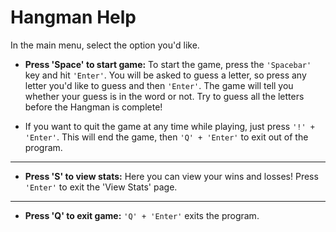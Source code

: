 # Hangman Help
In the main menu, select the option you'd like.
- **Press 'Space' to start game:**
To start the game, press the `'Spacebar'` key and hit `'Enter'`. You will be asked to guess a letter, so press any letter you'd like to guess and then `'Enter'`. The game will tell you whether your guess is in the word or not. Try to guess all the letters before the Hangman is complete!

- If you want to quit the game at any time while playing, just press `'!' + 'Enter'`. This will end the game, then `'Q' + 'Enter'` to exit out of the program.
-----
-  **Press 'S' to view stats:**
Here you can view your wins and losses! Press `'Enter'` to exit the 'View Stats' page.
---
-  **Press 'Q' to exit game:**
`'Q' + 'Enter'` exits the program. 

